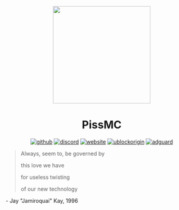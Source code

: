 <p align="center">
  <img width="256" height="256" src="https://github.com/Modern-Modpacks/PissMC/assets/79367505/44149f1d-76f5-402c-a4af-0c7dc29f86c7">
</p>
<h1 align="center">PissMC</h1>
<p align="center">
  <a href="https://github.com/Modern-Modpacks/PissMC"><img src="https://img.shields.io/badge/github-%23121011.svg?style=for-the-badge&logo=github&logoColor=white" alt="github"></a>
  <a href="https://discord.modernmodpacks.site"><img src="https://img.shields.io/badge/Discord-%235865F2.svg?style=for-the-badge&logo=discord&logoColor=white" alt="discord"></a>
  <a href="https://pissmc.modernmodpacks.site"><img src="https://img.shields.io/badge/Website-black?style=for-the-badge&logo=unitedairlines&logoColor=white" alt="website"></a>
  <a href="https://ublockorigin.com/"><img src="https://img.shields.io/badge/ublock%20origin-maroon?style=for-the-badge&logo=ublockorigin&logoColor=white" alt="ublockorigin"></a>
  <a href="https://adguard.com/"><img src="https://img.shields.io/badge/adguard-green?style=for-the-badge&logo=adguard&logoColor=white" alt="adguard"></a>
</p>

> Always, seem to, be governed by
> 
> this love we have
> 
> for useless twisting
>
> of our new technology

\- Jay "Jamiroquai" Kay, 1996
